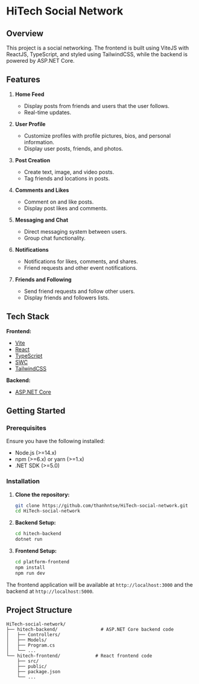 # HiTech Social Network

## Overview

This project is a social networking. The frontend is built using ViteJS with ReactJS, TypeScript, and styled using TailwindCSS, while the backend is powered by ASP.NET Core.

## Features

1. **Home Feed**
   - Display posts from friends and users that the user follows.
   - Real-time updates.

2. **User Profile**
   - Customize profiles with profile pictures, bios, and personal information.
   - Display user posts, friends, and photos.

3. **Post Creation**
   - Create text, image, and video posts.
   - Tag friends and locations in posts.

4. **Comments and Likes**
   - Comment on and like posts.
   - Display post likes and comments.

5. **Messaging and Chat**
   - Direct messaging system between users.
   - Group chat functionality.

6. **Notifications**
   - Notifications for likes, comments, and shares.
   - Friend requests and other event notifications.

7. **Friends and Following**
   - Send friend requests and follow other users.
   - Display friends and followers lists.


## Tech Stack

**Frontend:**
- [Vite](https://vitejs.dev/)
- [React](https://reactjs.org/)
- [TypeScript](https://www.typescriptlang.org/)
- [SWC](https://swc.rs/)
- [TailwindCSS](https://tailwindcss.com/)

**Backend:**
- [ASP.NET Core](https://dotnet.microsoft.com/en-us/apps/aspnet)

## Getting Started

### Prerequisites

Ensure you have the following installed:
- Node.js (>=14.x)
- npm (>=6.x) or yarn (>=1.x)
- .NET SDK (>=5.0)

### Installation

1. **Clone the repository:**
    ```sh
    git clone https://github.com/thanhntse/HiTech-social-network.git
    cd HiTech-social-network
    ```

2. **Backend Setup:**
    ```sh
    cd hitech-backend
    dotnet run
    ```

3. **Frontend Setup:**
    ```sh
    cd platform-frontend
    npm install
    npm run dev
    ```

The frontend application will be available at `http://localhost:3000` and the backend at `http://localhost:5000`.

## Project Structure

```plaintext
HiTech-social-network/
├── hitech-backend/                # ASP.NET Core backend code
│   ├── Controllers/
│   ├── Models/
│   ├── Program.cs
│   └── ...
└── hitech-frontend/             # React frontend code
    ├── src/
    ├── public/
    ├── package.json
    └── ...
